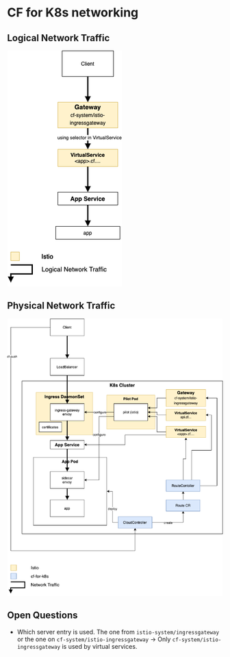 # CF for K8s networking

## Logical Network Traffic

![](doc/LogicalNetwork.png)

## Physical Network Traffic

![](doc/Network.png)

## Open Questions

* Which server entry is used. The one from `istio-system/ingressgateway` or the one on `cf-system/istio-ingressgateway` -> Only `cf-system/istio-ingressgateway` is used by virtual services.